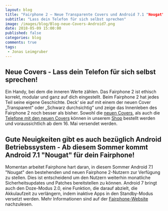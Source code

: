 ```yaml
---
layout: blog
title: "Fairphone 2 – Neue Transparente Covers und Android 7.1 "Nougat""
subtitle: "Lass dein Telefon für sich selbst sprechen"
image: /images/blog/Blog-neue-Covers-Android7.png
date: 2018-05-09 15:00:00
published: false
categories: blog
comments: true
tags:
 - Jonas Leimgruber
---
```

<h2>Neue Covers - Lass dein Telefon für sich selbst sprechen!</h2>

Ein Handy, bei dem die inneren Werte zählen. Das Fairphone 2 ist ethisch korrekt, modular und ganz auf dich eingestellt.
Beim Fairphone 2 hat jedes Teil seine eigene Geschichte. Deck‘ sie auf mit einem der neuen Cover „Transparent“ oder „Schwarz durchsichtig“ und zeige das Innenleben des Fairphone 2 noch besser als bisher.
Sowohl die [neuen Covers](https://www.sinndrin-shop.ch/zubehoer-und-ersatzteile/), als auch die [Telefone mit den neuen Covers](https://www.sinndrin-shop.ch/fairphone-2/3/fairphone-2?c=10) können in unserem [Shop](https://www.sinndrin-shop.ch/home/) bestellt werden und voraussichtlich ab dem 16. Mai versendet werden.

<h2>Gute Neuigkeiten gibt es auch bezüglich Android Betriebssystem - Ab diesem Sommer kommt Android 7.1 "Nougat" für dein Fairphone!</h2>

Momentan arbeitet Fairphone hart daran, in diesem Sommer Android 7.1 "Nougat" den bestehenden und neuen Fairphone 2-Nutzern zur Verfügung zu stellen. Dies ist entscheidend um den Nutzern weiterhin monatliche Sicherheitsupdates und Patches bereitstellen zu können. Android 7 bringt auch den Doze-Modus 2.0, eine Funktion, die darauf abzielt, die Akkulaufzeit zu verlängern, indem inaktive Apps in den Standby-Modus versetzt werden.
Mehr Informationen sind auf der [Fairphone-Website](https://www.fairphone.com/de/2018/05/08/keeping-your-phone-longer-with-a-refresh-on-the-inside-and-out/) nachzulesen.

